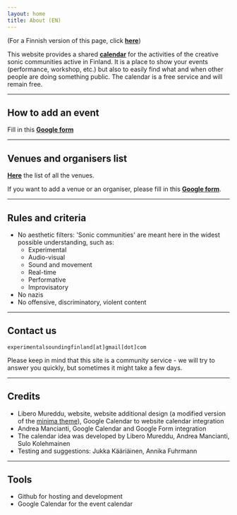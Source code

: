 ```yaml
---
layout: home
title: About (EN)
---
```


<!-- <script src="/assets/colorTitle.js"></script> -->
(For a Finnish version of this page, click **[here](about_fi)**)

This website provides a shared **[calendar](calendar.md)** for the activities of the creative sonic communities active in Finland.
It is a place to show your events (performance, workshop, etc.) but also to easily find what and when other people are doing something public. The calendar is a free service and will remain free.

---

## How to add an event
Fill in this **[Google form](https://forms.gle/9Cb2oSwamWKdqRru8)**

---
## Venues and organisers list
**[Here](venues.md)** the list of all the venues.

If you want to add a venue or an organiser, please fill in this **[Google form](https://docs.google.com/forms/d/e/1FAIpQLSdiHSyW8CQkjNykXwj6pLYfZRt0d050XxCU2XqsVQdpOGnfBw/viewform)**.

---

## Rules and criteria 
- No aesthetic filters: 'Sonic communities' are meant here in the widest possible understanding, such as:
  - Experimental
  - Audio-visual
  - Sound and movement
  - Real-time
  - Performative
  - Improvisatory
- No nazis
- No offensive, discriminatory, violent content

---

## Contact us
`experimentalsoundingfinland[at]gmail[dot]com` 

Please keep in mind that this site is a community service - we will try to answer you quickly, but sometimes it might take a few days.

---

## Credits
- Libero Mureddu, website, website additional design (a modified version of the [minima theme](https://github.com/jekyll/minima/blob/master/README.md)), Google Calendar to website calendar integration
- Andrea Mancianti, Google Calendar and Google Form integration
- The calendar idea was developed by Libero Mureddu, Andrea Mancianti, Sulo Kolehmainen
- Testing and suggestions: Jukka Kääriäinen, Annika Fuhrmann

---

## Tools
- Github for hosting and development
- Google Calendar for the event calendar

<link rel="shortcut icon" type="image/x-icon" href="favicon.ico?">

<script src="/assets/colorTitle.js"></script>
